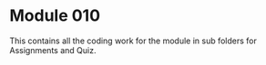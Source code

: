 # Module 010

This contains all the coding work for the module in sub folders for Assignments
and Quiz.
